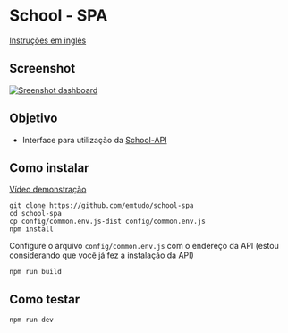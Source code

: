 # School - SPA

[Instruções em inglês](https://github.com/emtudo/school-spa/blob/master/readme.md)

## Screenshot

[![Sreenshot dashboard](https://raw.githubusercontent.com/emtudo/school-spa/master/screenshots/dashboard.jpg)](https://raw.githubusercontent.com/emtudo/school-spa/master/screenshots/dashboard.jpg)

## Objetivo
 - Interface para utilização da [School-API](https://github.com/emtudo/school-api)

## Como instalar

[Vídeo demonstração](https://www.youtube.com/watch?v=QXI84A-QnUA&t=136s)

```shell
git clone https://github.com/emtudo/school-spa
cd school-spa
cp config/common.env.js-dist config/common.env.js
npm install
```

Configure o arquivo `config/common.env.js` com o endereço da API (estou considerando que você já fez a instalação da API)

```shell
npm run build
```

## Como testar

```shell
npm run dev
```
